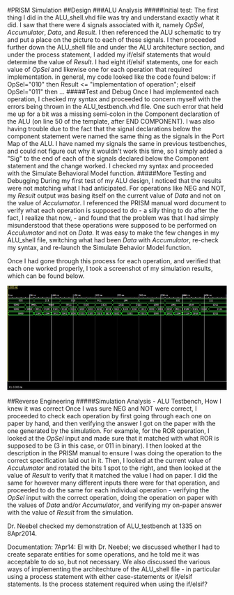 #PRISM Simulation
##Design
###ALU Analysis
#####Initial test: 
The first thing I did in the ALU_shell.vhd file was try and understand exactly what it did. I saw that there were 4 signals associated with it, namely _OpSel_, _Accumulator_, _Data_, and _Result_. I then referenced the ALU schematic to try and put a place on the picture to each of these signals. I then proceeded further down the ALU_shell file and under the ALU architecture section, and under the process statement, I added my if/elsif statements that would determine the value of _Result_. I had eight if/elsif statements, one for each value of _OpSel_ and likewise one for each operation that required implementation. in general, my code looked like the code found below:
    if OpSel="010" then
      Result <= "implementation of operation";
    elseif OpSel="011" then
      ...
#####Test and Debug
Once I had implemented each operation, I checked my syntax and proceeded to concern myself with the errors being thrown in the ALU_testbench.vhd file. One such error that held me up for a bit was a missing semi-colon in the Component declaration of the ALU (on line 50 of the template, after END COMPONENT). I was also having trouble due to the fact that the signal declarations below the component statement were named the same thing as the signals in the Port Map of the ALU. I have named my signals the same in previous testbenches, and could not figure out why it wouldn't work this time, so I simply added a "Sig" to the end of each of the signals declared below the Component statement and the change worked. I checked my syntax and proceeded with the Simulate Behavioral Model function. 
#####More Testing and Debugging
During my first test of my ALU design, I noticed that the results were not matching what I had anticipated. For operations like NEG and NOT, my _Result_ output was basing itself on the current value of _Data_ and not on the value of _Acculumator_. I referenced the PRISM manual word document to verify what each operation is supposed to do - a silly thing to do after the fact, I realize that now, - and found that the problem was that I had simply misunderstood that these operations were supposed to be performed on _Acculumator_ and not on _Data_. It was easy to make the few changes in my ALU_shell file, switching what had been _Data_ with _Accumulator_, re-check my syntax, and re-launch the Simulate Behavior Model function. 



Once I had gone through this process for each operation, and verified that each one worked properly, I took a screenshot of my simulation results, which can be found below. 

![waveform](https://github.com/JasonPluger/PRISM/blob/master/ALU_testbench_waveform.JPG "ALU simulation waveform")






##Reverse Engineering
#####Simulation Analysis - ALU Testbench, How I knew it was correct
Once I was sure NEG and NOT were correct, I proceeded to check each operation by first going through each one on paper by hand, and then verifying the answer I got on the paper with the one generated by the simulation. For example, for the ROR operation, I looked at the _OpSel_ input and made sure that it matched with what ROR is supposed to be (3 in this case, or 011 in binary). I then looked at the description in the PRISM manual to ensure I was doing the operation to the correct specification laid out in it. Then, I looked at the current value of _Acculumator_ and rotated the bits 1 spot to the right, and then looked at the value of _Result_ to verify that it matched the value I had on paper. I did the same for however many different inputs there were for that operation, and proceeded to do the same for each individual operation - verifying the _OpSel_ input with the correct operation, doing the operation on paper with the values of _Data_ and/or _Accumulator_, and verifying my on-paper answer with the value of _Result_ from the simulation. 



Dr. Neebel checked my demonstration of ALU_testbench at 1335 on 8Apr2014.

Documentation: 7Apr14: EI with Dr. Neebel; we discussed whether I had to create separate entities for some operations, and he told me it was acceptable to do so, but not necessary. We also discussed the various ways of implementing the architechture of the ALU_shell file - in particular using a process statement with either case-statements or if/elsif statements. Is the process statement required when using the if/elsif? 
